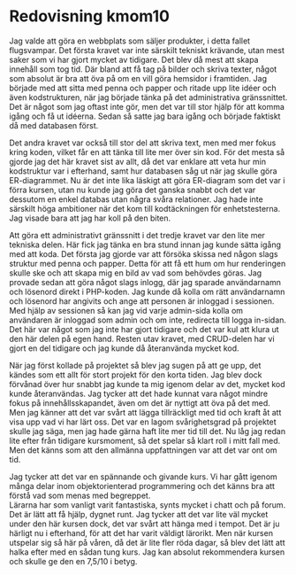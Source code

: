 ---
---
Redovisning kmom10
=========================

Jag valde att göra en webbplats som säljer produkter, i detta fallet flugsvampar. Det första kravet var inte särskilt tekniskt krävande, utan mest saker som vi har gjort mycket av tidigare.
Det blev då mest att skapa innehåll som tog tid. Där bland att få tag på bilder och skriva texter, något som absolut är bra att öva på om en vill göra hemsidor i framtiden.
Jag började med att sitta med penna och papper och ritade upp lite idéer och även kodstrukturen, när jag började tänka på det administrativa gränssnittet.
Det är något som jag oftast inte gör, men det var till stor hjälp för att komma igång och få ut idéerna. Sedan så satte jag bara igång och började faktiskt då med databasen först.

Det andra kravet var också till stor del att skriva text, men med mer fokus kring koden, vilket får en att tänka till lite mer över sin kod.
För det mesta så gjorde jag det här kravet sist av allt, då det var enklare att veta hur min kodstruktur var i efterhand, samt hur databasen såg ut när jag skulle göra ER-diagrammet.
Nu är det inte lika läskigt att göra ER-diagram som det var i förra kursen, utan nu kunde jag göra det ganska snabbt och det var dessutom en enkel databas utan några svåra relationer.
Jag hade inte särskilt höga ambitioner när det kom till kodtäckningen för enhetstesterna. Jag visade bara att jag har koll på den biten.

Att göra ett administrativt gränssnitt i det tredje kravet var den lite mer tekniska delen. Här fick jag tänka en bra stund innan jag kunde sätta igång med att koda.
Det första jag gjorde var att försöka skissa ned någon slags struktur med penna och papper. Detta för att få ett hum om hur renderingen skulle ske och att skapa mig en bild av vad som behövdes göras.
Jag provade sedan att göra något slags inlogg, där jag sparade användarnamn och lösenord direkt i PHP-koden. Jag kunde då kolla om rätt användarnamn och lösenord har angivits och ange att personen är inloggad i sessionen.
Med hjälp av sessionen så kan jag vid varje admin-sida kolla om användaren är inloggad som admin och om inte, redirecta till logga in-sidan. Det här var något som jag inte har gjort tidigare och det var kul att klura ut den här delen på egen hand.
Resten utav kravet, med CRUD-delen har vi gjort en del tidigare och jag kunde då återanvända mycket kod.

När jag först kollade på projektet så blev jag sugen på att ge upp, det kändes som ett allt för stort projekt för den korta tiden. Jag blev dock förvånad över hur snabbt jag kunde ta mig igenom delar av det, mycket kod kunde återanvändas.
Jag tycker att det hade kunnat vara något mindre fokus på innehållsskapandet, även om det är nyttigt att öva på det med. Men jag känner att det var svårt att lägga tillräckligt med tid och kraft åt att visa upp vad vi har lärt oss.
Det var en lagom svårighetsgrad på projektet skulle jag säga, men jag hade gärna haft lite mer tid till det. Nu låg jag redan lite efter från tidigare kursmoment, så det spelar så klart roll i mitt fall med.
Men det känns som att den allmänna uppfattningen var att det var ont om tid.

Jag tycker att det var en spännande och givande kurs. Vi har gått igenom många delar inom objektorienterad programmering och det känns bra att förstå vad som menas med begreppet.  
Lärarna har som vanligt varit fantastiska, synts mycket i chatt och på forum. Det är lätt att få hjälp, dygnet runt.
Jag tycker att det var lite väl mycket under den här kursen dock, det var svårt att hänga med i tempot. Det är ju härligt nu i efterhand, för att det har varit väldigt lärorikt.
Men när kursen utspelar sig så här på våren, då det är lite fler röda dagar, så blev det lätt att halka efter med en sådan tung kurs.
Jag kan absolut rekommendera kursen och skulle ge den en 7,5/10 i betyg.
